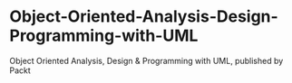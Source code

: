 # Object-Oriented-Analysis-Design-Programming-with-UML
Object Oriented Analysis, Design &amp; Programming with UML, published by Packt
